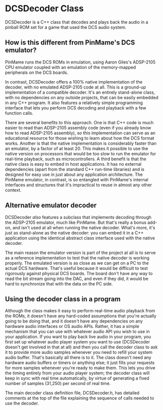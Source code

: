 # DCSDecoder Class

DCSDecoder is a C++ class that decodes and plays back the audio in a
pinball ROM set for a game that used the DCS audio system.


## How is this different from PinMame's DCS emulator?

PinMame runs the DCS ROMs in emulation, using Aaron Giles's ADSP-2105
CPU emulator coupled with an emulation of the memory-mapped
peripherals on the DCS boards.

In contrast, DCSDecoder offers a 100% native implementation of the
decoder, with no emulated ADSP-2105 code at all.  This is a ground-up
implementation of a compatible decoder.  It's an entirely stand-alone
class, with no dependencies on any outside projects, that can be
easily embedded in any C++ program.  It also features a relatively
simple programming interface that lets you perform DCS decoding and
playback with a few function calls.

There are several benefits to this approach.  One is that C++ code is
much easier to read than ADSP-2105 assembly code (even if you already
know how to read ADSP-2105 assembly), so this implementation can serve
as an educational resource for those wishing to learn about how the
DCS format works.  Another is that the native implementation is
considerably faster than an emulator, by a factor of at least 20.
This makes it possible to use the native version on processors that
would be too slow to run the emulator for real-time playback, such as
microcontrollers.  A third benefit is that the native class is easy to
embed in host applications.  It has no external dependencies (apart
from the standard C++ run-time libraries) and is designed for easy use
in just about any application architecture.  The PinMame emulator, in
contrast, is so entangled with PinMame's internal interfaces and
structures that it's impractical to reuse in almost any other context.


## Alternative emulator decoder

DCSDecoder *also* features a subclass that implements decoding through
the ADSP-2105 emulator, much like PinMame.  But that's really a bonus
add-on, and isn't used at all when running the native decoder.  What's
more, it's just as stand-alone as the native decoder: you can embed it
in a C++ application using the identical abstract class interface used
with the native decoder.

The main reason the emulator version is part of the project at all is
to serve as a reference implementation to test that the native decoder
is working properly.  The emulated version is as close as we can get
on a PC to the actual DCS hardware.  That's useful because it would be
difficult to test rigorously against physical DCS boards.  The board
don't have any way to read the bit stream going into the DAC, and even
if they did, it would be hard to synchronize that with the data on the
PC side.


## Using the decoder class in a program

Although the class makes it easy to perform real-time audio playback
from the ROMs, it doesn't have any hard-coded assumptions that you're
actually going to be doing that, and it doesn't have any dependencies
on any hardware audio interfaces or OS audio APIs.  Rather, it has a
simple mechanism that you can use with whatever audio API you wish to
use in your application.  If you want to play back live audio in your
program, you first set up whatever audio player system you want to use
(DCSDecoder doesn't get involved in that at all) and then you call the
decoder class to ask it to provide more audio samples whenever you
need to refill your system audio buffer.  That's basically all there
is to it.  The class doesn't need any hardware audio buffers or timers
or anything else; it just fills your requests for more samples
whenever you're ready to make them.  This lets you drive the timing
entirely from your audio player system; the decoder class will keep in
sync with real time automatically, by virtue of generating a fixed
number of samples (31,250) per second of real time.

The main decoder class definition file, DCSDecoder.h, has detailed
comments at the top of the file explaining the sequence of calls
needed to use the decoder.
